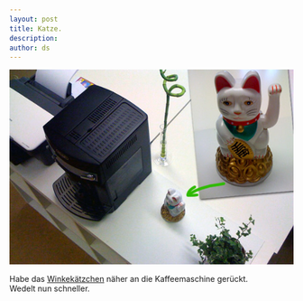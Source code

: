 ```yaml
---
layout: post
title: Katze.
description:
author: ds
---
```



![Katze](/content/images/2015/02/katze.jpg)

Habe das [Winkekätzchen](http://de.wikipedia.org/wiki/Maneki_Neko) näher an die Kaffeemaschine gerückt.  
Wedelt nun schneller.


